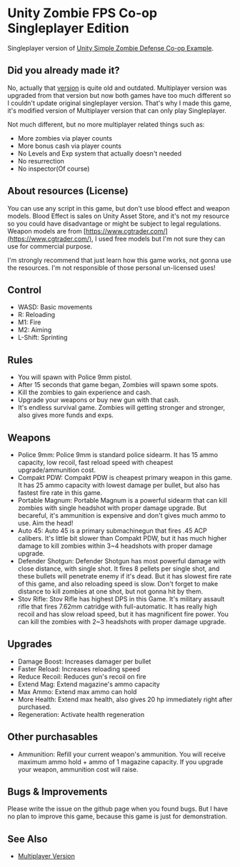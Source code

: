 # Unity Zombie FPS Co-op Singleplayer Edition
Singleplayer version of [Unity Simple Zombie Defense Co-op Example](https://github.com/rico345100/unity-zombie-defense-fps-multiplayer-example).


## Did you already made it?
No, actually that [version](https://github.com/rico345100/unity-zombie-defence-fps-example) is quite old and outdated.
Multiplayer version was upgraded from that version but now both games have too much different so I couldn't update original singleplayer version.
That's why I made this game, it's modified version of Multiplayer version that can only play Singleplayer.

Not much different, but no more multiplayer related things such as:
- More zombies via player counts
- More bonus cash via player counts
- No Levels and Exp system that actually doesn't needed
- No resurrection
- No inspector(Of course)


## About resources (License)
You can use any script in this game, but don't use blood effect and weapon models.
Blood Effect is sales on Unity Asset Store, and it's not my resource so you could have disadvantage or might be subject to legal regulations.
Weapon models are from [https://www.cgtrader.com/](https://www.cgtrader.com/), I used free models but I'm not sure they can use for commercial purpose.

I'm strongly recommend that just learn how this game works, not gonna use the resources.
I'm not responsible of those personal un-licensed uses!


## Control
- WASD: Basic movements
- R: Reloading
- M1: Fire
- M2: Aiming
- L-Shift: Sprinting


## Rules
- You will spawn with Police 9mm pistol.
- After 15 seconds that game began, Zombies will spawn some spots.
- Kill the zombies to gain experience and cash.
- Upgrade your weapons or buy new gun with that cash.
- It's endless survival game. Zombies will getting stronger and stronger, also gives more funds and exps.


## Weapons
- Police 9mm: Police 9mm is standard police sidearm. It has 15 ammo capacity, low recoil, fast reload speed with cheapest upgrade/ammunition cost.
- Compakt PDW: Compakt PDW is cheapest primary weapon in this game. It has 25 ammo capacity with lowest damage per bullet, but also has fastest fire rate in this game.
- Portable Magnum: Portable Magnum is a powerful sidearm that can kill zombies with single headshot with proper damage upgrade. But becareful, it's ammunition is expensive and don't gives much ammo to use. Aim the head!
- Auto 45: Auto 45 is a primary submachinegun that fires .45 ACP calibers. It's little bit slower than Compakt PDW, but it has much higher damage to kill zombies within 3~4 headshots with proper damage upgrade.
- Defender Shotgun: Defender Shotgun has most powerful damage with close distance, with single shot. It fires 8 pellets per single shot, and these bullets will penetrate enemy if it's dead. But it has slowest fire rate of this game, and also reloading speed is slow. Don't forget to make distance to kill zombies at one shot, but not gonna hit by them.
- Stov Rifle: Stov Rifle has highest DPS in this Game. It's military assault rifle that fires 7.62mm catridge with full-automatic. It has really high recoil and has slow reload speed, but it has magnificent fire power. You can kill the zombies with 2~3 headshots with proper damage upgrade.


## Upgrades
- Damage Boost: Increases damager per bullet
- Faster Reload: Increases reloading speed
- Reduce Recoil: Reduces gun's recoil on fire
- Extend Mag: Extend magazine's ammo capacity
- Max Ammo: Extend max ammo can hold
- More Health: Extend max health, also gives 20 hp immediately right after purchased.
- Regeneration: Activate health regeneration


## Other purchasables
- Ammunition: Refill your current weapon's ammunition. You will receive maximum ammo hold + ammo of 1 magazine capacity. If you upgrade your weapon, ammunition cost will raise.


## Bugs & Improvements
Please write the issue on the github page when you found bugs. But I have no plan to improve this game, because this game is just for demonstration.


## See Also
- [Multiplayer Version](https://github.com/rico345100/unity-zombie-defense-fps-multiplayer-example)
